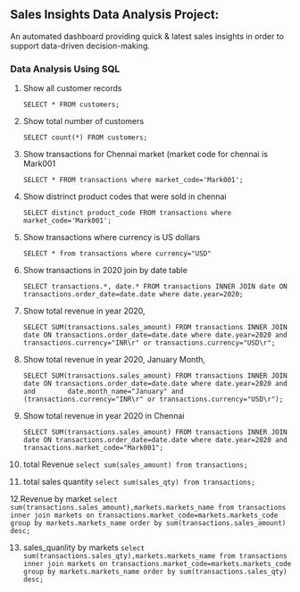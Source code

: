 ## Sales Insights Data Analysis Project:
   An automated dashboard providing quick & latest sales insights in order to support data-driven decision-making.

### Data Analysis Using SQL

1. Show all customer records

    `SELECT * FROM customers;`

2. Show total number of customers

    `SELECT count(*) FROM customers;`

3. Show transactions for Chennai market (market code for chennai is Mark001

    `SELECT * FROM transactions where market_code='Mark001';`

4. Show distrinct product codes that were sold in chennai

    `SELECT distinct product_code FROM transactions where market_code='Mark001';`

5. Show transactions where currency is US dollars

    `SELECT * from transactions where currency="USD"`

6. Show transactions in 2020 join by date table

    `SELECT transactions.*, date.* FROM transactions INNER JOIN date ON transactions.order_date=date.date where date.year=2020;`

7. Show total revenue in year 2020,

    `SELECT SUM(transactions.sales_amount) FROM transactions INNER JOIN date ON transactions.order_date=date.date where date.year=2020 and 				transactions.currency="INR\r" or transactions.currency="USD\r";`
	
8. Show total revenue in year 2020, January Month,

    `SELECT SUM(transactions.sales_amount) FROM transactions INNER JOIN date ON transactions.order_date=date.date where date.year=2020 and and 		 
      date.month_name="January" and (transactions.currency="INR\r" or transactions.currency="USD\r");`

9. Show total revenue in year 2020 in Chennai

    `SELECT SUM(transactions.sales_amount) FROM transactions INNER JOIN date ON transactions.order_date=date.date where date.year=2020
	and transactions.market_code="Mark001";`
10. total Revenue
 	`select sum(sales_amount) from transactions;`

11. total sales quantity
	`select sum(sales_qty) from transactions;`

12.Revenue by market
 `select sum(transactions.sales_amount),markets.markets_name from transactions inner join markets
 on transactions.market_code=markets.markets_code group by markets.markets_name
 order by sum(transactions.sales_amount) desc;`
 
 13. sales_quanlity by markets
 `select sum(transactions.sales_qty),markets.markets_name from transactions inner join markets
 on transactions.market_code=markets.markets_code group by markets.markets_name
 order by sum(transactions.sales_qty) desc;`
  
  

